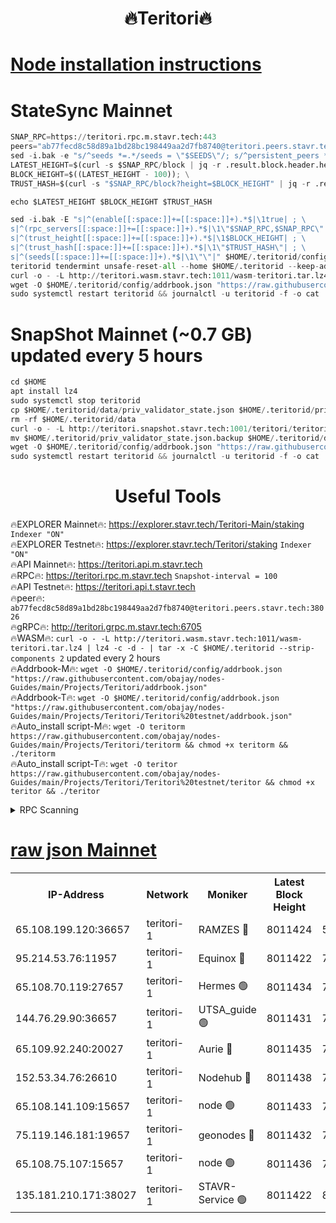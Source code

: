 <h1 align="center"> 🔥Teritori🔥</h1>


[Node installation instructions](https://github.com/obajay/nodes-Guides/tree/main/Projects/Teritori)
=

# StateSync Mainnet
```python
SNAP_RPC=https://teritori.rpc.m.stavr.tech:443
peers="ab77fecd8c58d89a1bd28bc198449aa2d7fb8740@teritori.peers.stavr.tech:38026"
sed -i.bak -e "s/^seeds *=.*/seeds = \"$SEEDS\"/; s/^persistent_peers *=.*/persistent_peers = \"$PEERS\"/" $HOME/.teritorid/config/config.toml
LATEST_HEIGHT=$(curl -s $SNAP_RPC/block | jq -r .result.block.header.height); \
BLOCK_HEIGHT=$((LATEST_HEIGHT - 100)); \
TRUST_HASH=$(curl -s "$SNAP_RPC/block?height=$BLOCK_HEIGHT" | jq -r .result.block_id.hash)

echo $LATEST_HEIGHT $BLOCK_HEIGHT $TRUST_HASH

sed -i.bak -E "s|^(enable[[:space:]]+=[[:space:]]+).*$|\1true| ; \
s|^(rpc_servers[[:space:]]+=[[:space:]]+).*$|\1\"$SNAP_RPC,$SNAP_RPC\"| ; \
s|^(trust_height[[:space:]]+=[[:space:]]+).*$|\1$BLOCK_HEIGHT| ; \
s|^(trust_hash[[:space:]]+=[[:space:]]+).*$|\1\"$TRUST_HASH\"| ; \
s|^(seeds[[:space:]]+=[[:space:]]+).*$|\1\"\"|" $HOME/.teritorid/config/config.toml
teritorid tendermint unsafe-reset-all --home $HOME/.teritorid --keep-addr-book
curl -o - -L http://teritori.wasm.stavr.tech:1011/wasm-teritori.tar.lz4 | lz4 -c -d - | tar -x -C $HOME/.teritorid --strip-components 2
wget -O $HOME/.teritorid/config/addrbook.json "https://raw.githubusercontent.com/obajay/nodes-Guides/main/Projects/Teritori/addrbook.json"
sudo systemctl restart teritorid && journalctl -u teritorid -f -o cat
```

# SnapShot Mainnet (~0.7 GB) updated every 5 hours
```python
cd $HOME
apt install lz4
sudo systemctl stop teritorid
cp $HOME/.teritorid/data/priv_validator_state.json $HOME/.teritorid/priv_validator_state.json.backup
rm -rf $HOME/.teritorid/data
curl -o - -L http://teritori.snapshot.stavr.tech:1001/teritori/teritori-snap.tar.lz4 | lz4 -c -d - | tar -x -C $HOME/.teritorid --strip-components 2
mv $HOME/.teritorid/priv_validator_state.json.backup $HOME/.teritorid/data/priv_validator_state.json
wget -O $HOME/.teritorid/config/addrbook.json "https://raw.githubusercontent.com/obajay/nodes-Guides/main/Projects/Teritori/addrbook.json"
sudo systemctl restart teritorid && journalctl -u teritorid -f -o cat
```
 <h1 align="center"> Useful Tools</h1>

🔥EXPLORER Mainnet🔥:      https://explorer.stavr.tech/Teritori-Main/staking      `Indexer "ON"` \
🔥EXPLORER Testnet🔥:        https://explorer.stavr.tech/Teritori/staking            `Indexer "ON"` \
🔥API Mainnet🔥:                   https://teritori.api.m.stavr.tech \
🔥RPC🔥:                                   https://teritori.rpc.m.stavr.tech                         `Snapshot-interval = 100` \
🔥API Testnet🔥:                     https://teritori.api.t.stavr.tech \
🔥peer🔥:                     `ab77fecd8c58d89a1bd28bc198449aa2d7fb8740@teritori.peers.stavr.tech:38026` \
🔥gRPC🔥:                                http://teritori.grpc.m.stavr.tech:6705 \
🔥WASM🔥: ```curl -o - -L http://teritori.wasm.stavr.tech:1011/wasm-teritori.tar.lz4 | lz4 -c -d - | tar -x -C $HOME/.teritorid --strip-components 2``` updated every 2 hours \
🔥Addrbook-M🔥:    ```wget -O $HOME/.teritorid/config/addrbook.json "https://raw.githubusercontent.com/obajay/nodes-Guides/main/Projects/Teritori/addrbook.json"``` \
🔥Addrbook-T🔥:    ```wget -O $HOME/.teritorid/config/addrbook.json "https://raw.githubusercontent.com/obajay/nodes-Guides/main/Projects/Teritori/Teritori%20testnet/addrbook.json"``` \
🔥Auto_install script-M🔥: ```wget -O teritorm https://raw.githubusercontent.com/obajay/nodes-Guides/main/Projects/Teritori/teritorm && chmod +x teritorm && ./teritorm``` \
🔥Auto_install script-T🔥: ```wget -O teritor https://raw.githubusercontent.com/obajay/nodes-Guides/main/Projects/Teritori/Teritori%20testnet/teritor && chmod +x teritor && ./teritor```

<details>
<summary>RPC Scanning</summary>

<h2 align="center"> We scan nodes in real time every 4 hours. And we provide the final result of RPC endpoints.
We cannot influence the operation of these nodes in any way. </h2>


```python
If Voting Power is higher than 0 --> then the Node is a validator of the network and may be subject to attack and be a potential threat to the chain.
```
```python
We marked such validators with a red symbol
```

</details>

[raw json Mainnet](https://rpc-check.teritorim.stavr.tech/teritorim/rpc-teritorim-result.json)
=



<table><tr><th>IP-Address</th><th>Network</th><th>Moniker</th><th>Latest Block Height</th><th>Earliest Block Height</th><th>Catching Up</th><th>Tx Index</th><th>Voting Power</th><th>Scan Time</th></tr><tr><td>65.108.199.120:36657</td><td>teritori-1</td><td>RAMZES 🔴</td><td>8011424</td><td>5996001</td><td>False</td><td>on</td><td>787918</td><td>2024-03-24T14:26:31.935002917UTC</td></tr><tr><td>95.214.53.76:11957</td><td>teritori-1</td><td>Equinox 🔴</td><td>8011422</td><td>7203180</td><td>False</td><td>on</td><td>1543626</td><td>2024-03-24T14:26:19.137965934UTC</td></tr><tr><td>65.108.70.119:27657</td><td>teritori-1</td><td>Hermes 🟢</td><td>8011434</td><td>7203180</td><td>False</td><td>on</td><td>0</td><td>2024-03-24T14:27:26.393209770UTC</td></tr><tr><td>144.76.29.90:36657</td><td>teritori-1</td><td>UTSA_guide 🟢</td><td>8011431</td><td>7208001</td><td>False</td><td>on</td><td>0</td><td>2024-03-24T14:27:13.109327836UTC</td></tr><tr><td>65.109.92.240:20027</td><td>teritori-1</td><td>Aurie 🔴</td><td>8011435</td><td>7568001</td><td>False</td><td>on</td><td>119310</td><td>2024-03-24T14:27:32.878005607UTC</td></tr><tr><td>152.53.34.76:26610</td><td>teritori-1</td><td>Nodehub 🔴</td><td>8011438</td><td>7580883</td><td>False</td><td>on</td><td>65696</td><td>2024-03-24T14:27:49.687077929UTC</td></tr><tr><td>65.108.141.109:15657</td><td>teritori-1</td><td>node 🟢</td><td>8011433</td><td>7714496</td><td>False</td><td>on</td><td>0</td><td>2024-03-24T14:27:24.037111420UTC</td></tr><tr><td>75.119.146.181:19657</td><td>teritori-1</td><td>geonodes 🔴</td><td>8011432</td><td>7747478</td><td>False</td><td>on</td><td>37624</td><td>2024-03-24T14:27:19.672786235UTC</td></tr><tr><td>65.108.75.107:15657</td><td>teritori-1</td><td>node 🟢</td><td>8011436</td><td>7995732</td><td>False</td><td>on</td><td>0</td><td>2024-03-24T14:27:41.306723564UTC</td></tr><tr><td>135.181.210.171:38027</td><td>teritori-1</td><td>STAVR-Service 🟢</td><td>8011422</td><td>8011001</td><td>False</td><td>on</td><td>0</td><td>2024-03-24T14:26:18.844902664UTC</td></tr></table>
